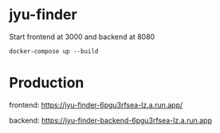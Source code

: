 # jyu-finder

Start frontend at 3000 and backend at 8080

```
docker-compose up --build
```

# Production

frontend: https://jyu-finder-6pgu3rfsea-lz.a.run.app/ 

backend: https://jyu-finder-backend-6pgu3rfsea-lz.a.run.app